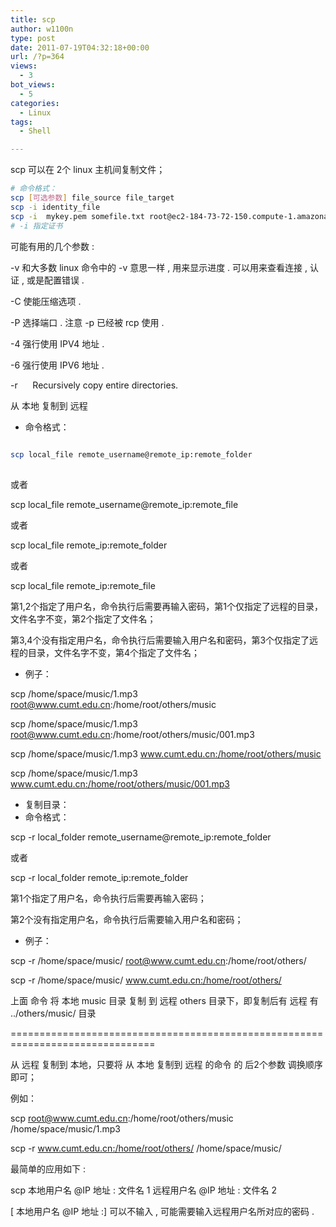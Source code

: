 ```yaml
---
title: scp
author: w1100n
type: post
date: 2011-07-19T04:32:18+00:00
url: /?p=364
views:
  - 3
bot_views:
  - 5
categories:
  - Linux
tags:
  - Shell

---
```

scp 可以在 2个 linux 主机间复制文件；

```bash
# 命令格式：
scp [可选参数] file_source file_target
scp -i identity_file
scp -i  mykey.pem somefile.txt root@ec2-184-73-72-150.compute-1.amazonaws.com:/home/user/xxx
# -i 指定证书
```

可能有用的几个参数 :
  
-v 和大多数 linux 命令中的 -v 意思一样 , 用来显示进度 . 可以用来查看连接 , 认证 , 或是配置错误 .
  
-C 使能压缩选项 .
  
-P 选择端口 . 注意 -p 已经被 rcp 使用 .
  
-4 强行使用 IPV4 地址 .
  
-6 强行使用 IPV6 地址 .
  
-r      Recursively copy entire directories.

从 本地 复制到 远程
  
* 命令格式：
  
```bash
  
scp local_file remote_username@remote_ip:remote_folder
  
```

或者

scp local_file remote_username@remote_ip:remote_file

或者

scp local_file remote_ip:remote_folder

或者

scp local_file remote_ip:remote_file

第1,2个指定了用户名，命令执行后需要再输入密码，第1个仅指定了远程的目录，文件名字不变，第2个指定了文件名；

第3,4个没有指定用户名，命令执行后需要输入用户名和密码，第3个仅指定了远程的目录，文件名字不变，第4个指定了文件名；

  * 例子：

scp /home/space/music/1.mp3 root@www.cumt.edu.cn:/home/root/others/music

scp /home/space/music/1.mp3 root@www.cumt.edu.cn:/home/root/others/music/001.mp3

scp /home/space/music/1.mp3 www.cumt.edu.cn:/home/root/others/music

scp /home/space/music/1.mp3 www.cumt.edu.cn:/home/root/others/music/001.mp3

  * 复制目录： 
  * 命令格式：

scp -r local_folder remote_username@remote_ip:remote_folder

或者

scp -r local_folder remote_ip:remote_folder

第1个指定了用户名，命令执行后需要再输入密码；

第2个没有指定用户名，命令执行后需要输入用户名和密码；

  * 例子：

scp -r /home/space/music/ root@www.cumt.edu.cn:/home/root/others/

scp -r /home/space/music/ www.cumt.edu.cn:/home/root/others/

上面 命令 将 本地 music 目录 复制 到 远程 others 目录下，即复制后有 远程 有 ../others/music/ 目录

===============================================================================

从 远程 复制到 本地，只要将 从 本地 复制到 远程 的命令 的 后2个参数 调换顺序 即可；

例如：

scp root@www.cumt.edu.cn:/home/root/others/music /home/space/music/1.mp3

scp -r www.cumt.edu.cn:/home/root/others/ /home/space/music/

最简单的应用如下 :

scp 本地用户名 @IP 地址 : 文件名 1 远程用户名 @IP 地址 : 文件名 2

[ 本地用户名 @IP 地址 :] 可以不输入 , 可能需要输入远程用户名所对应的密码 .